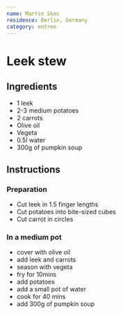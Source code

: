 ```yaml
---
name: Martin Skec
residence: Berlin, Germany
category: entree
---
```


# Leek stew

## Ingredients
* 1 leek
* 2-3 medium potatoes
* 2 carrots
* Olive oil
* Vegeta
* 0.5l water
* 300g of pumpkin soup

## Instructions
### Preparation
* Cut leek in 1.5 finger lengths
* Cut potatoes into bite-sized cubes
* Cut carrot in circles

### In a medium pot
* cover with olive oil
* add leek and carrots
* season with vegeta
* fry for 10mins
* add potatoes
* add a small pot of water
* cook for 40 mins
* add 300g of pumpkin soup
